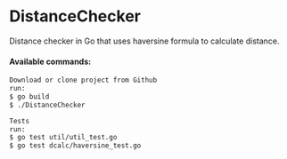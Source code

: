 # DistanceChecker
Distance checker in Go that uses haversine formula to calculate distance. 

#### Available commands:

```bash
Download or clone project from Github
run:
$ go build
$ ./DistanceChecker
```

```bash
Tests
run:
$ go test util/util_test.go
$ go test dcalc/haversine_test.go 
```